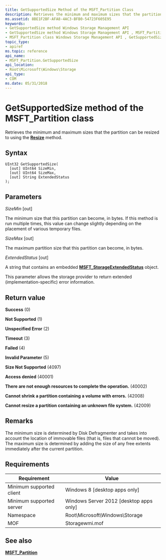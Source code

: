 ```yaml
---
title: GetSupportedSize Method of the MSFT_Partition Class
description: Retrieves the minimum and maximum sizes that the partition can be resized to using the Resize method.
ms.assetid: 8BE1F2BF-AFA8-4AC3-BFB0-54723F605E95
keywords:
- GetSupportedSize method Windows Storage Management API
- GetSupportedSize method Windows Storage Management API , MSFT_Partition class
- MSFT_Partition class Windows Storage Management API , GetSupportedSize method
topic_type:
- apiref
ms.topic: reference
api_name:
- MSFT_Partition.GetSupportedSize
api_location:
- Root\Microsoft\Windows\Storage
api_type:
- COM
ms.date: 05/31/2018
---
```


# GetSupportedSize method of the MSFT\_Partition class

Retrieves the minimum and maximum sizes that the partition can be resized to using the [**Resize**](msft-partition-resize.md) method.

## Syntax


```mof
UInt32 GetSupportedSize(
  [out] UInt64 SizeMin,
  [out] UInt64 SizeMax,
  [out] String ExtendedStatus
);
```



## Parameters

 

*SizeMin* \[out\]
 

The minimum size that this partition can become, in bytes. If this method is run multiple times, this value can change slightly depending on the placement of various temporary files.

 

*SizeMax* \[out\]
 

The maximum partition size that this partition can become, in bytes.

 

*ExtendedStatus* \[out\]
 

A string that contains an embedded [**MSFT\_StorageExtendedStatus**](msft-storageextendedstatus.md) object.

This parameter allows the storage provider to return extended (implementation-specific) error information.

 

## Return value

 

**Success** (0)
 

**Not Supported** (1)
 

**Unspecified Error** (2)
 

**Timeout** (3)
 

**Failed** (4)
 

**Invalid Parameter** (5)
 

**Size Not Supported** (4097)
 

**Access denied** (40001)
 

**There are not enough resources to complete the operation.** (40002)
 

**Cannot shrink a partition containing a volume with errors.** (42008)
 

**Cannot resize a partition containing an unknown file system.** (42009)
 

## Remarks

The minimum size is determined by Disk Defragmenter and takes into account the location of immovable files (that is, files that cannot be moved). The maximum size is determined by adding the size of any free extents immediately after the current partition.

## Requirements



| Requirement | Value |
|-------------------------------------|-------------------------------------------------------------------------------------------|
| Minimum supported client | Windows 8 \[desktop apps only\]                                                |
| Minimum supported server | Windows Server 2012 \[desktop apps only\]                                      |
| Namespace                | Root\\Microsoft\\Windows\\Storage                                              |
| MOF                      |  Storagewmi.mof  |



## See also

 

[**MSFT\_Partition**](msft-partition.md)
 

 

 





